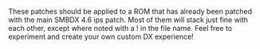 These patches should be applied to a ROM that has already been patched with the main SMBDX 4.6 ips patch.
Most of them will stack just fine with each other, except where noted with a ! in the file name.
Feel free to experiment and create your own custom DX experience!
